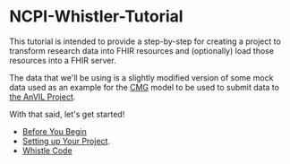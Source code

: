 # NCPI-Whistler-Tutorial
This tutorial is intended to provide a step-by-step for creating a project to transform research data into FHIR resources and (optionally) load those resources into a FHIR server. 

The data that we'll be using is a slightly modified version of some mock data used as an example 
for the [CMG](https://www.genome.gov/Funded-Programs-Projects/NHGRI-Genome-Sequencing-Program/Centers-for-Mendelian-Genomics-CMG) model to be used to submit data to [the AnVIL Project](https://anvilproject.org/). 

With that said, let's get started!

* [Before You Begin](/before_you_begin)
* [Setting up Your Project](/the_setup).
* [Whistle Code](whistling)


